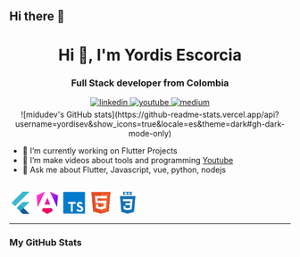 ## Hi there 👋
<!DOCTYPE html>
<html lang="en">
<head>
    <meta charset="UTF-8">
    <meta http-equiv="X-UA-Compatible" content="IE=edge">
    <meta name="viewport" content="width=device-width, initial-scale=1.0">
</head>
<body>

<!--
**yordisev/yordisev** is a ✨ _special_ ✨ repository because its `README.md` (this file) appears on your GitHub profile.
Here are some ideas to get you started:
<hr>
- 🔭 I’m currently working on ...
- 🌱 I’m currently learning ...
- 👯 I’m looking to collaborate on ...
- 🤔 I’m looking for help with ...
- 💬 Ask me about ...
- 📫 How to reach me: ...
- 😄 Pronouns: ...
- ⚡ Fun fact: ...
-->
<div align="center">
    <h1>Hi 👋, I'm Yordis Escorcia</h1>
    <h3>Full Stack developer from Colombia</h3>
    <a href="https://www.linkedin.com/in/yordis-escorcia-vasquez-994083127" target="_blank">
        <img src="https://img.shields.io/badge/linkedin-%2300acee.svg?color=405DE6&style=for-the-badge&logo=linkedin&logoColor=white" alt="linkedin" style="margin-bottom: 5px;" />
    </a>
    <a href="https://www.youtube.com/@olacoders" target="_blank">
        <img src="https://img.shields.io/badge/YouTube-red?style=for-the-badge&logo=youtube&logoColor=white" alt="youtube" style="margin-bottom: 5px;" />
    </a>
    <a href="https://patreon.com/OlaCoders" target="_blank">
        <img src="https://img.shields.io/badge/Medium-12100E?style=for-the-badge&logo=medium&logoColor=white" alt="medium" style="margin-bottom: 5px;" />
    </a>
</div>
<div align="center">
   ![midudev's GitHub stats](https://github-readme-stats.vercel.app/api?username=yordisev&show_icons=true&locale=es&theme=dark#gh-dark-mode-only)
</div>
<ul>
    <li>🔭 I’m currently working on Flutter Projects</li>
    <li>🎥 I’m make videos about tools and programming <a href="https://www.youtube.com/@olacoders">Youtube</a></li>
    <li>💬 Ask me about Flutter, Javascript, vue, python, nodejs</li>
</ul>
<br>
<div>
 <img src="https://github.com/devicons/devicon/blob/master/icons/flutter/flutter-original.svg" title="Flutter" alt="Flutter" width="40" height="40"/>&nbsp;
 <img src="https://github.com/devicons/devicon/blob/master/icons/angular/angular-original.svg" title="Angular" alt="Angular" width="40" height="40"/>&nbsp;
  <img src="https://github.com/devicons/devicon/blob/master/icons/typescript/typescript-original.svg" title="TypeScript" alt="TypeScript" width="40" height="40"/>&nbsp;
 <img src="https://github.com/devicons/devicon/blob/master/icons/html5/html5-original.svg" title="HTML5" alt="HTML5" width="40" height="40"/>&nbsp;
 <img src="https://github.com/devicons/devicon/blob/master/icons/css3/css3-plain-wordmark.svg"  title="CSS3" alt="CSS" width="40" height="40"/>&nbsp;
</div>
<hr>

<h3>My GitHub Stats</h3>
<br>
</body>
</html>

